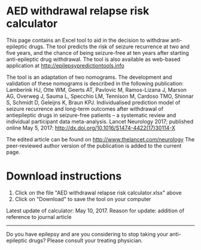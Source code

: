 # AED withdrawal relapse risk calculator

This page contains an Excel tool to aid in the decision to withdraw anti-epileptic 
drugs. The tool predicts the risk of seizure recurrence at two and five years,
and the chance of being seizure-free at ten years after starting anti-epileptic
drug withdrawal. 
The tool is also available as web-based application at http://epilepsypredictiontools.info

The tool is an adaptation of two nomograms. The development and validation of these nomograms is described in the following publication: 
Lamberink HJ, Otte WM, Geerts AT, Pavlovic M, Ramos-Lizana J, Marson AG, Overweg J, Sauma L, Specchio LM, Tennison M, Cardoso TMO, Shinnar  S, Schmidt D, Geleijns K, Braun KPJ. Individualised prediction model of seizure recurrence and long-term outcomes after withdrawal of antiepileptic drugs in seizure-free patients – a systematic review and individual participant data meta-analysis. Lancet Neurology 2017; published online May 5, 2017: http://dx.doi.org/10.1016/S1474-4422(17)30114-X

The edited article can be found on http://www.thelancet.com/neurology
The peer-reviewed author version of the publication is added to the current page.

# Download instructions
1. Click on the file "AED withdrawal relapse risk calculator.xlsx" above
2. Click on "Download" to save the tool on your computer

Latest update of calculator: May 10, 2017. 
Reason for update: addition of reference to journal article

--------------------------------------------------------------------------------
Do you have epilepsy and are you considering to stop taking your anti-epileptic
drugs? Please consult your treating physician. 
